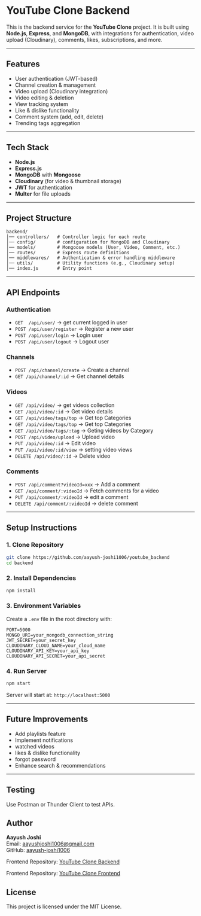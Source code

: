# YouTube Clone Backend

This is the backend service for the **YouTube Clone** project. It is built using **Node.js**, **Express**, and **MongoDB**, with integrations for authentication, video upload (Cloudinary), comments, likes, subscriptions, and more.

---

## Features

- User authentication (JWT-based)
- Channel creation & management
- Video upload (Cloudinary integration)
- Video editing & deletion
- View tracking system
- Like & dislike functionality
- Comment system (add, edit, delete)
- Trending tags aggregation

---

## Tech Stack

- **Node.js**
- **Express.js**
- **MongoDB** with **Mongoose**
- **Cloudinary** (for video & thumbnail storage)
- **JWT** for authentication
- **Multer** for file uploads

---

## Project Structure

```
backend/
│── controllers/   # Controller logic for each route
│── config/        # configuration for MongoDB and Cloudinary
│── models/        # Mongoose models (User, Video, Comment, etc.)
│── routes/        # Express route definitions
│── middlewares/   # Authentication & error handling middleware
│── utils/         # Utility functions (e.g., Cloudinary setup)
│── index.js       # Entry point
```

---

## API Endpoints

### Authentication

- `GET  /api/user/` → get current logged in user
- `POST /api/user/register` → Register a new user
- `POST /api/user/login` → Login user
- `POST /api/user/logout` → Logout user

### Channels

- `POST /api/channel/create` → Create a channel
- `GET /api/channel/:id` → Get channel details

### Videos

- `GET /api/video/` → get videos collection
- `GET /api/video/:id` → Get video details
- `GET /api/video/tags/top` → Get top Categories
- `GET /api/video/tags/top` → Get top Categories
- `GET /api/video/tags/:tag` → Geting videos by Category
- `POST /api/video/upload` → Upload video
- `PUT /api/video/:id` → Edit video
- `PUT /api/video/:id/view` → setting video views
- `DELETE /api/video/:id` → Delete video

### Comments

- `POST /api/comment?videoId=xxx` → Add a comment
- `GET /api/comment/:videoId` → Fetch comments for a video
- `PUT /api/comment/:videoId` → edit a comment
- `DELETE /api/comment/:videoId` → delete comment

---

## Setup Instructions

### 1. Clone Repository

```bash
git clone https://github.com/aayush-joshi1006/youtube_backend
cd backend
```

### 2. Install Dependencies

```bash
npm install
```

### 3. Environment Variables

Create a `.env` file in the root directory with:

```
PORT=5000
MONGO_URI=your_mongodb_connection_string
JWT_SECRET=your_secret_key
CLOUDINARY_CLOUD_NAME=your_cloud_name
CLOUDINARY_API_KEY=your_api_key
CLOUDINARY_API_SECRET=your_api_secret
```

### 4. Run Server

```bash
npm start
```

Server will start at: `http://localhost:5000`

---

## Future Improvements

- Add playlists feature
- Implement notifications
- watched videos
- likes & dislike functionality
- forgot password
- Enhance search & recommendations

---

## Testing

Use Postman or Thunder Client to test APIs.

##  Author

**Aayush Joshi**  
Email: [aayushjoshi1006@gmail.com](mailto:aayushjoshi1006@gmail.com)  
GitHub: [aayush-joshi1006](https://github.com/aayush-joshi1006)  

Frontend Repository: [YouTube Clone Backend](https://github.com/aayush-joshi1006/youtube_backend)

Frontend Repository: [YouTube Clone Frontend](https://github.com/aayush-joshi1006/youtube_frontend)



## License

This project is licensed under the MIT License.

